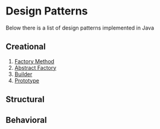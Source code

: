# Design Patterns
Below there is a list of design patterns implemented in Java

## Creational
1. [Factory Method](src/com/github/wojdzie/design/patterns/creational/factorymethod)
2. [Abstract Factory](src/com/github/wojdzie/design/patterns/creational/abstractfactory)
3. [Builder](src/com/github/wojdzie/design/patterns/creational/builder)
3. [Prototype](src/com/github/wojdzie/design/patterns/creational/prototype)

## Structural

## Behavioral